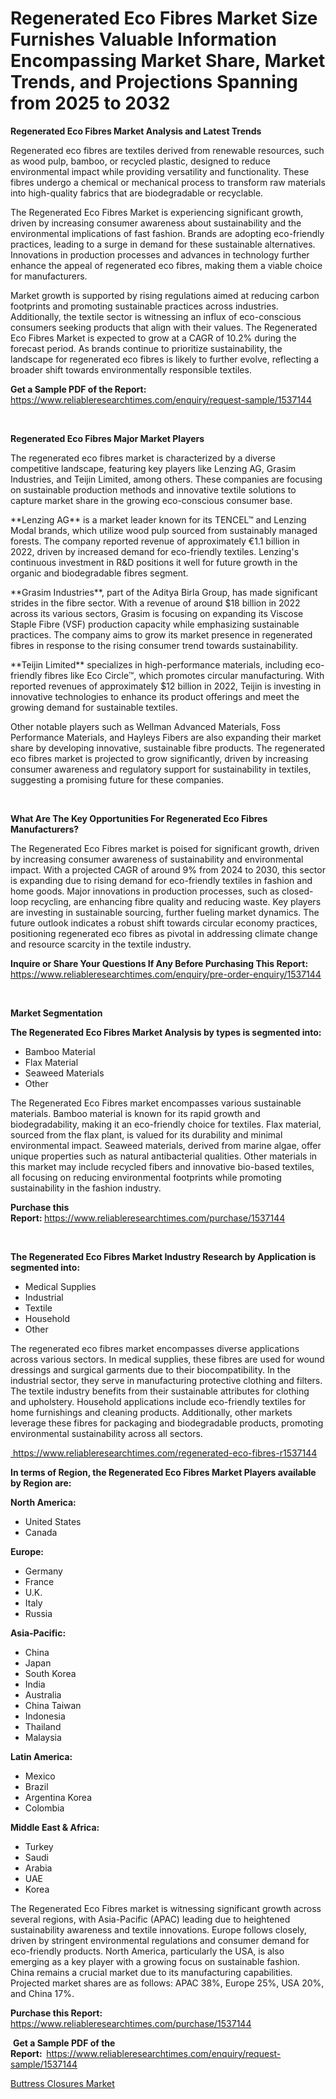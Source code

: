 <p><h1>Regenerated Eco Fibres Market Size Furnishes Valuable Information Encompassing Market Share, Market Trends, and Projections Spanning from 2025 to 2032</h1></p><p><strong>Regenerated Eco Fibres Market Analysis and Latest Trends</strong></p>
<p><p>Regenerated eco fibres are textiles derived from renewable resources, such as wood pulp, bamboo, or recycled plastic, designed to reduce environmental impact while providing versatility and functionality. These fibres undergo a chemical or mechanical process to transform raw materials into high-quality fabrics that are biodegradable or recyclable. </p><p>The Regenerated Eco Fibres Market is experiencing significant growth, driven by increasing consumer awareness about sustainability and the environmental implications of fast fashion. Brands are adopting eco-friendly practices, leading to a surge in demand for these sustainable alternatives. Innovations in production processes and advances in technology further enhance the appeal of regenerated eco fibres, making them a viable choice for manufacturers.</p><p>Market growth is supported by rising regulations aimed at reducing carbon footprints and promoting sustainable practices across industries. Additionally, the textile sector is witnessing an influx of eco-conscious consumers seeking products that align with their values. The Regenerated Eco Fibres Market is expected to grow at a CAGR of 10.2% during the forecast period. As brands continue to prioritize sustainability, the landscape for regenerated eco fibres is likely to further evolve, reflecting a broader shift towards environmentally responsible textiles.</p></p>
<p><strong>Get a Sample PDF of the Report:&nbsp;</strong> <a href="https://www.reliableresearchtimes.com/enquiry/request-sample/1537144?utm_campaign=2007&utm_medium=2&utm_source=Github&utm_content=ia&utm_term=02022025&utm_id=regenerated-eco-fibres">https://www.reliableresearchtimes.com/enquiry/request-sample/1537144</a></p>
<p>&nbsp;</p>
<p><strong>Regenerated Eco Fibres Major Market Players</strong></p>
<p><p>The regenerated eco fibres market is characterized by a diverse competitive landscape, featuring key players like Lenzing AG, Grasim Industries, and Teijin Limited, among others. These companies are focusing on sustainable production methods and innovative textile solutions to capture market share in the growing eco-conscious consumer base.</p><p>**Lenzing AG** is a market leader known for its TENCEL™ and Lenzing Modal brands, which utilize wood pulp sourced from sustainably managed forests. The company reported revenue of approximately €1.1 billion in 2022, driven by increased demand for eco-friendly textiles. Lenzing's continuous investment in R&D positions it well for future growth in the organic and biodegradable fibres segment.</p><p>**Grasim Industries**, part of the Aditya Birla Group, has made significant strides in the fibre sector. With a revenue of around $18 billion in 2022 across its various sectors, Grasim is focusing on expanding its Viscose Staple Fibre (VSF) production capacity while emphasizing sustainable practices. The company aims to grow its market presence in regenerated fibres in response to the rising consumer trend towards sustainability.</p><p>**Teijin Limited** specializes in high-performance materials, including eco-friendly fibres like Eco Circle™, which promotes circular manufacturing. With reported revenues of approximately $12 billion in 2022, Teijin is investing in innovative technologies to enhance its product offerings and meet the growing demand for sustainable textiles.</p><p>Other notable players such as Wellman Advanced Materials, Foss Performance Materials, and Hayleys Fibers are also expanding their market share by developing innovative, sustainable fibre products. The regenerated eco fibres market is projected to grow significantly, driven by increasing consumer awareness and regulatory support for sustainability in textiles, suggesting a promising future for these companies.</p></p>
<p>&nbsp;</p>
<p><strong>What Are The Key Opportunities For Regenerated Eco Fibres Manufacturers?</strong></p>
<p><p>The Regenerated Eco Fibres market is poised for significant growth, driven by increasing consumer awareness of sustainability and environmental impact. With a projected CAGR of around 9% from 2024 to 2030, this sector is expanding due to rising demand for eco-friendly textiles in fashion and home goods. Major innovations in production processes, such as closed-loop recycling, are enhancing fibre quality and reducing waste. Key players are investing in sustainable sourcing, further fueling market dynamics. The future outlook indicates a robust shift towards circular economy practices, positioning regenerated eco fibres as pivotal in addressing climate change and resource scarcity in the textile industry.</p></p>
<p><strong>Inquire or Share Your Questions If Any Before Purchasing This Report:</strong> <a href="https://www.reliableresearchtimes.com/enquiry/pre-order-enquiry/1537144?utm_campaign=2007&utm_medium=2&utm_source=Github&utm_content=ia&utm_term=02022025&utm_id=regenerated-eco-fibres">https://www.reliableresearchtimes.com/enquiry/pre-order-enquiry/1537144</a></p>
<p>&nbsp;</p>
<p><strong>Market Segmentation</strong></p>
<p><strong>The Regenerated Eco Fibres Market Analysis by types is segmented into:</strong></p>
<p><ul><li>Bamboo Material</li><li>Flax Material</li><li>Seaweed Materials</li><li>Other</li></ul></p>
<p><p>The Regenerated Eco Fibres market encompasses various sustainable materials. Bamboo material is known for its rapid growth and biodegradability, making it an eco-friendly choice for textiles. Flax material, sourced from the flax plant, is valued for its durability and minimal environmental impact. Seaweed materials, derived from marine algae, offer unique properties such as natural antibacterial qualities. Other materials in this market may include recycled fibers and innovative bio-based textiles, all focusing on reducing environmental footprints while promoting sustainability in the fashion industry.</p></p>
<p><strong>Purchase this Report:&nbsp;</strong><a href="https://www.reliableresearchtimes.com/purchase/1537144?utm_campaign=2007&utm_medium=2&utm_source=Github&utm_content=ia&utm_term=02022025&utm_id=regenerated-eco-fibres">https://www.reliableresearchtimes.com/purchase/1537144</a></p>
<p>&nbsp;</p>
<p><strong>The Regenerated Eco Fibres Market Industry Research by Application is segmented into:</strong></p>
<p><ul><li>Medical Supplies</li><li>Industrial</li><li>Textile</li><li>Household</li><li>Other</li></ul></p>
<p><p>The regenerated eco fibres market encompasses diverse applications across various sectors. In medical supplies, these fibres are used for wound dressings and surgical garments due to their biocompatibility. In the industrial sector, they serve in manufacturing protective clothing and filters. The textile industry benefits from their sustainable attributes for clothing and upholstery. Household applications include eco-friendly textiles for home furnishings and cleaning products. Additionally, other markets leverage these fibres for packaging and biodegradable products, promoting environmental sustainability across all sectors.</p></p>
<p><a href="https://www.reliableresearchtimes.com/regenerated-eco-fibres-r1537144?utm_campaign=2007&utm_medium=2&utm_source=Github&utm_content=ia&utm_term=02022025&utm_id=regenerated-eco-fibres">&nbsp;https://www.reliableresearchtimes.com/regenerated-eco-fibres-r1537144</a></p>
<p><strong>In terms of Region, the Regenerated Eco Fibres Market Players available by Region are:</strong></p>
<p>
    <p> <strong> North America: </strong>
        <ul>
            <li>United States</li>
            <li>Canada</li>
        </ul>
        </p> 
    <p> <strong> Europe: </strong>
        <ul>
            <li>Germany</li>
            <li>France</li>
            <li>U.K.</li>
            <li>Italy</li>
            <li>Russia</li>
        </ul>
        </p> 
    <p> <strong> Asia-Pacific: </strong>
        <ul>
            <li>China</li>
            <li>Japan</li>
            <li>South Korea</li>
            <li>India</li>
            <li>Australia</li>
            <li>China Taiwan</li>
            <li>Indonesia</li>
            <li>Thailand</li>
            <li>Malaysia</li>
        </ul>
        </p> 
    <p> <strong> Latin America: </strong>
        <ul>
            <li>Mexico</li>
            <li>Brazil</li>
            <li>Argentina Korea</li>
            <li>Colombia</li>
        </ul>
        </p> 
    <p> <strong> Middle East & Africa: </strong>
        <ul>
            <li>Turkey</li>
            <li>Saudi</li>
            <li>Arabia</li>
            <li>UAE</li>
            <li>Korea</li>
        </ul>
    </p>
    </p>
<p><p>The Regenerated Eco Fibres market is witnessing significant growth across several regions, with Asia-Pacific (APAC) leading due to heightened sustainability awareness and textile innovations. Europe follows closely, driven by stringent environmental regulations and consumer demand for eco-friendly products. North America, particularly the USA, is also emerging as a key player with a growing focus on sustainable fashion. China remains a crucial market due to its manufacturing capabilities. Projected market shares are as follows: APAC 38%, Europe 25%, USA 20%, and China 17%.</p></p>
<p><strong>Purchase this Report: </strong><a href="https://www.reliableresearchtimes.com/purchase/1537144?utm_campaign=2007&utm_medium=2&utm_source=Github&utm_content=ia&utm_term=02022025&utm_id=regenerated-eco-fibres">https://www.reliableresearchtimes.com/purchase/1537144</a></p>
<p>&nbsp;<strong>Get a Sample PDF of the Report:&nbsp;&nbsp;</strong><a href="https://www.reliableresearchtimes.com/enquiry/request-sample/1537144?utm_campaign=2007&utm_medium=2&utm_source=Github&utm_content=ia&utm_term=02022025&utm_id=regenerated-eco-fibres">https://www.reliableresearchtimes.com/enquiry/request-sample/1537144</a></p>
<p><strong></strong></p>
<p><p><a href="https://github.com/angelajermaine/Market-Research-Report-List-5/blob/main/buttress-closures-market.md?utm_campaign=2007&utm_medium=2&utm_source=Github&utm_content=ia&utm_term=02022025&utm_id=regenerated-eco-fibres">Buttress Closures Market</a></p></p>